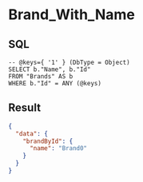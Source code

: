 # Brand_With_Name

## SQL

```text
-- @keys={ '1' } (DbType = Object)
SELECT b."Name", b."Id"
FROM "Brands" AS b
WHERE b."Id" = ANY (@keys)
```

## Result

```json
{
  "data": {
    "brandById": {
      "name": "Brand0"
    }
  }
}
```

